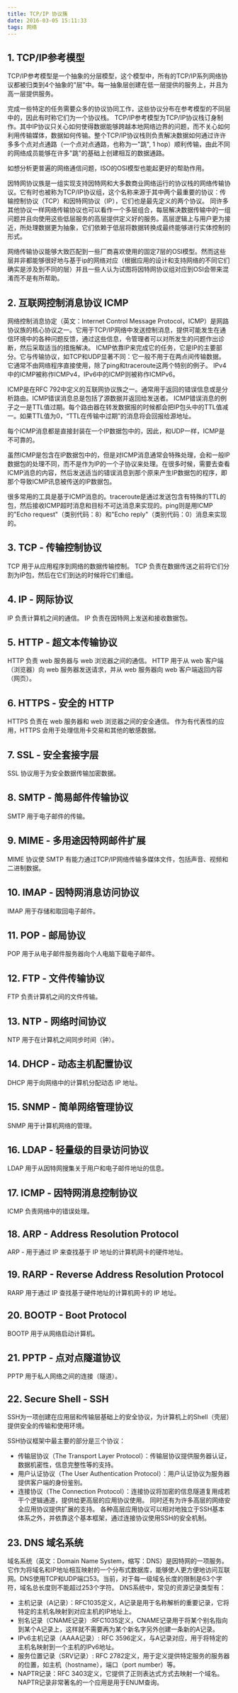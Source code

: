 ```yaml
---
title: TCP/IP 协议簇
date: 2016-03-05 15:11:33
tags: 网络
---
```



## 1. TCP/IP参考模型
TCP/IP参考模型是一个抽象的分层模型，这个模型中，所有的TCP/IP系列网络协议都被归类到4个抽象的"层"中。每一抽象层创建在低一层提供的服务上，并且为高一层提供服务。

完成一些特定的任务需要众多的协议协同工作，这些协议分布在参考模型的不同层中的，因此有时称它们为一个协议栈。 TCP/IP参考模型为TCP/IP协议栈订身制作。其中IP协议只关心如何使得数据能够跨越本地网络边界的问题，而不关心如何利用传输媒体，数据如何传输。整个TCP/IP协议栈则负责解决数据如何通过许许多多个点对点通路（一个点对点通路，也称为一"跳", 1 hop）顺利传输，由此不同的网络成员能够在许多"跳"的基础上创建相互的数据通路。

如想分析更普遍的网络通信问题，ISO的OSI模型也能起更好的帮助作用。

因特网协议族是一组实现支持因特网和大多数商业网络运行的协议栈的网络传输协议。它有时也被称为TCP/IP协议组，这个名称来源于其中两个最重要的协议：传输控制协议（TCP）和因特网协议（IP），它们也是最先定义的两个协议。 同许多其他协议一样网络传输协议也可以看作一个多层组合，每层解决数据传输中的一组问题并且向使用这些低层服务的高层提供定义好的服务。高层逻辑上与用户更为接近，所处理数据更为抽象，它们依赖于低层将数据转换成最终能够进行实体控制的形式。

网络传输协议能够大致匹配到一些厂商喜欢使用的固定7层的OSI模型。然而这些层并非都能够很好地与基于ip的网络对应（根据应用的设计和支持网络的不同它们确实是涉及到不同的层）并且一些人认为试图将因特网协议组对应到OSI会带来混淆而不是有所帮助。

## 2. 互联网控制消息协议 ICMP
网络控制消息协定（英文：Internet Control Message Protocol，ICMP）是网路协议族的核心协议之一。它用于TCP/IP网络中发送控制消息，提供可能发生在通信环境中的各种问题反馈，通过这些信息，令管理者可以对所发生的问题作出诊断，然后采取适当的措施解决。
ICMP依靠IP来完成它的任务，它是IP的主要部分。它与传输协议，如TCP和UDP显著不同：它一般不用于在两点间传输数据。它通常不由网络程序直接使用，除了ping和traceroute这两个特别的例子。 IPv4中的ICMP被称作ICMPv4，IPv6中的ICMP则被称作ICMPv6。

ICMP是在RFC 792中定义的互联网协议族之一。通常用于返回的错误信息或是分析路由。ICMP错误消息总是包括了源数据并返回给发送者。 ICMP错误消息的例子之一是TTL值过期。每个路由器在转发数据报的时候都会把IP包头中的TTL值减一。如果TTL值为0，“TTL在传输中过期”的消息将会回报给源地址。

每个ICMP消息都是直接封装在一个IP数据包中的，因此，和UDP一样，ICMP是不可靠的。


虽然ICMP是包含在IP数据包中的，但是对ICMP消息通常会特殊处理，会和一般IP数据包的处理不同，而不是作为IP的一个子协议来处理。在很多时候，需要去查看ICMP消息的内容，然后发送适当的错误消息到那个原来产生IP数据包的程序，即那个导致ICMP讯息被传送的IP数据包。


很多常用的工具是基于ICMP消息的。traceroute是通过发送包含有特殊的TTL的包，然后接收ICMP超时消息和目标不可达消息来实现的。ping则是用ICMP的"Echo request"（类别代码：8）和"Echo reply"（类别代码：0）消息来实现的。


## 3. TCP - 传输控制协议
TCP 用于从应用程序到网络的数据传输控制。
TCP 负责在数据传送之前将它们分割为IP包，然后在它们到达的时候将它们重组。
## 4. IP - 网际协议
IP 负责计算机之间的通信。
IP 负责在因特网上发送和接收数据包。



## 5. HTTP - 超文本传输协议
HTTP 负责 web 服务器与 web 浏览器之间的通信。
HTTP 用于从 web 客户端（浏览器）向 web 服务器发送请求，并从 web 服务器向 web 客户端返回内容（网页）。
## 6. HTTPS - 安全的 HTTP
HTTPS 负责在 web 服务器和 web 浏览器之间的安全通信。
作为有代表性的应用，HTTPS 会用于处理信用卡交易和其他的敏感数据。


## 7. SSL - 安全套接字层
SSL 协议用于为安全数据传输加密数据。
## 8. SMTP - 简易邮件传输协议
SMTP 用于电子邮件的传输。
## 9. MIME - 多用途因特网邮件扩展
MIME 协议使 SMTP 有能力通过TCP/IP网络传输多媒体文件，包括声音、视频和二进制数据。
## 10. IMAP - 因特网消息访问协议
IMAP 用于存储和取回电子邮件。

## 11. POP - 邮局协议
POP 用于从电子邮件服务器向个人电脑下载电子邮件。
## 12. FTP - 文件传输协议
FTP 负责计算机之间的文件传输。
## 13. NTP - 网络时间协议
NTP 用于在计算机之间同步时间（钟）。
## 14. DHCP - 动态主机配置协议
DHCP 用于向网络中的计算机分配动态 IP 地址。
## 15. SNMP - 简单网络管理协议
SNMP 用于计算机网络的管理。
## 16. LDAP - 轻量级的目录访问协议
LDAP 用于从因特网搜集关于用户和电子邮件地址的信息。
## 17. ICMP - 因特网消息控制协议
ICMP 负责网络中的错误处理。
## 18. ARP - Address Resolution Protocol
ARP - 用于通过 IP 来查找基于 IP 地址的计算机网卡的硬件地址。
## 19. RARP - Reverse Address Resolution Protocol
RARP 用于通过 IP 查找基于硬件地址的计算机网卡的 IP 地址。
## 20. BOOTP - Boot Protocol
BOOTP 用于从网络启动计算机。
## 21. PPTP - 点对点隧道协议
PPTP 用于私人网络之间的连接（隧道）。


## 22. Secure Shell - SSH
SSH为一项创建在应用层和传输层基础上的安全协议，为计算机上的Shell（壳层）提供安全的传输和使用环境。

SSH协议框架中最主要的部分是三个协议：

- 传输层协议（The Transport Layer Protocol）：传输层协议提供服务器认证，数据机密性，信息完整性等的支持。
- 用户认证协议（The User Authentication Protocol）：用户认证协议为服务器提供客户端的身份鉴别。
- 连接协议（The Connection Protocol）：连接协议将加密的信息隧道复用成若干个逻辑通道，提供给更高层的应用协议使用。
同时还有为许多高层的网络安全应用协议提供扩展的支持。
各种高层应用协议可以相对地独立于SSH基本体系之外，并依靠这个基本框架，通过连接协议使用SSH的安全机制。

## 23. DNS 域名系统
域名系统（英文：Domain Name System，缩写：DNS）是因特网的一项服务。它作为将域名和IP地址相互映射的一个分布式数据库，能够使人更方便地访问互联网。DNS使用TCP和UDP端口53。当前，对于每一级域名长度的限制是63个字符，域名总长度则不能超过253个字符。
DNS系统中，常见的资源记录类型有：

* 主机记录（A记录）：RFC1035定义，A记录是用于名称解析的重要记录，它将特定的主机名映射到对应主机的IP地址上。
* 别名记录（CNAME记录）:RFC1035定义，CNAME记录用于将某个别名指向到某个A记录上，这样就不需要再为某个新名字另外创建一条新的A记录。
* IPv6主机记录（AAAA记录）: RFC 3596定义，与A记录对应，用于将特定的主机名映射到一个主机的IPv6地址。
* 服务位置记录（SRV记录）: RFC 2782定义，用于定义提供特定服务的服务器的位置，如主机（hostname），端口（port number）等。
* NAPTR记录：RFC 3403定义，它提供了正则表达式方式去映射一个域名。NAPTR记录非常著名的一个应用是用于ENUM查询。
